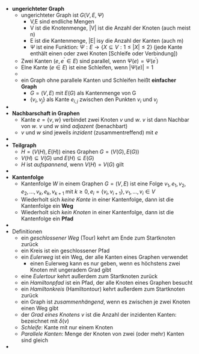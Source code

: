- **ungerichteter Graph**
	- ungerichteter Graph ist $G(V,E,\Psi)$
		- V,E sind endliche Mengen
		- V ist die Knotenmenge, |V| ist die Anzahl der Knoten (auch meist n)
		- E ist die Kantenmenge, |E| isy die Anzahl der Kanten (auch m)
		- $\Psi$ ist eine Funktion: $\Psi:E\rightarrow\lbrace X\subseteq V:1\leq|X|\leq2\rbrace$ (jede Kante enthält einen oder zwei Knoten [Schleife oder Verbindung])
	- Zwei Kanten ($e,e^{\prime}\in E$) sind parallel, wenn $\Psi(e)=\Psi(e^{\prime})$
	- EIne Kante ($e\in E$) ist eine Schleifen, wenn $|\Psi(e)|=1$
	-
	- ein Graph ohne parallele Kanten und Schleifen heißt **einfacher Graph**
		- $G=(V,E)$ mit $E(G)$ als Kantenmenge von G
		- $\lbrace v_{i},v_{j}\rbrace$ als Kante $e_{i,j}$ zwischen den Punkten $v_{i}$ und $v_{j}$
-
- **Nachbarschaft in Graphen**
	- Kante $e=\lbrace v,w\rbrace$ verbindet zwei Knoten $v$ und $w$. $v$ ist dann Nachbar von $w$. $v$ und $w$ sind *adjazent* (benachbart)
	- $v$ und $w$ sind jeweils *inzident* (zusammentreffend) mit $e$
-
- **Teilgraph**
	- $H=(V(H),E(H))$ eines Graphen $G=(V(G),E(G))$
	- $V(H)\subseteq V(G)$ und $E(H)\subseteq E(G)$
	- $H$ ist *aufspannend*, wenn $V(H)=V(G)$ gilt
-
- **Kantenfolge**
	- Kantenfolge $W$ in einem Graphen $G=(V,E)$ ist eine Folge $v_1,e_1,v_2,e_2,...,v_{k},e_{k},v_{k+1}$ mit $k\geq0,e_{i}=\lbrace v_{i},v_{i+1}\rbrace,v_1,...,v_{i}\in V$
	- Wiederholt sich *keine Kante* in einer Kantenfolge, dann ist die Kantenfolge ein **Weg**
	- Wiederholt sich *kein Knoten* in einer Kantenfolge, dann ist die Kantenfolge ein **Pfad**
-
- Definitionen
	- ein *geschlossener Weg* (Tour) kehrt am Ende zum Startknoten zurück
	- ein Kreis ist ein geschlossener Pfad
	- ein *Eulerweg* ist ein Weg, der alle Kanten eines Graphen verwendet
		- einen Eulerweg kann es nur geben, wenn es höchstens zwei Knoten mit ungeradem Grad gibt
	- eine *Eulertour* kehrt außerdem zum Startknoten zurück
	- ein *Hamiltonpfad* ist ein Pfad, der alle Knoten eines Graphen besucht
	- ein *Hamiltonkreis* (Hamiltontour) kehrt außerdem zum Startknoten zurück
	- ein Graph ist *zusammenhängend*, wenn es zwischen je zwei Knoten einen Weg gibt
	- der *Grad eines Knotens* $v$ ist die Anzahl der inzidenten Kanten: bezeichnet mit $\delta(v)$
	- *Schleife*: Kante mit nur einem Knoten
	- *Parallele Kanten*: Menge der Knoten von zwei (oder mehr) Kanten sind gleich
-
